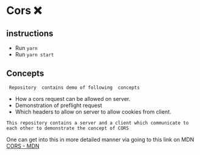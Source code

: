 # Cors ❌

## instructions

- Run `yarn`
- Run `yarn start`

## Concepts
``` Repository  contains demo of following  concepts```
 - How a cors request can be allowed on server.
 - Demonstration of preflight request
 - Which headers to allow on server to allow cookies from client.

`This repository contains a server and a client which communicate to each other to demonstrate the concept of CORS`

One can get into this in more detailed manner via going to this link on MDN <a href="https://developer.mozilla.org/en-US/docs/Web/HTTP/CORS">CORS - MDN</a>
